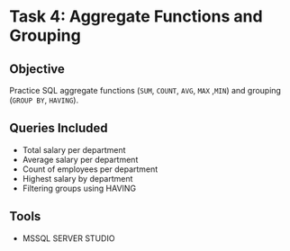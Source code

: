 # Task 4: Aggregate Functions and Grouping

## Objective
Practice SQL aggregate functions (`SUM`, `COUNT`, `AVG`, `MAX` ,`MIN`) and grouping (`GROUP BY`, `HAVING`).

## Queries Included
- Total salary per department
- Average salary per department
- Count of employees per department
- Highest salary by department
- Filtering groups using HAVING

## Tools
- MSSQL SERVER STUDIO
